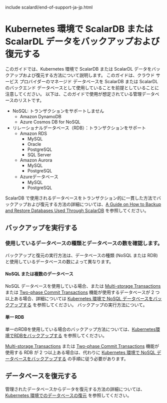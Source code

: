 include scalardl/end-of-support-ja-jp.html

# Kubernetes 環境で ScalarDB または ScalarDL データをバックアップおよび復元する

このガイドでは、Kubernetes 環境で ScalarDB または ScalarDL データをバックアップおよび復元する方法について説明します。 このガイドは、クラウド サービス プロバイダーのマネージド データベースを ScalarDB または ScalarDL のバックエンド データベースとして使用していることを前提としていることに注意してください。 以下は、このガイドで使用が想定されている管理データベースのリストです。

* NoSQL: トランザクションをサポートしません
    * Amazon DynamoDB
    * Azure Cosmos DB for NoSQL
* リレーショナルデータベース（RDB）：トランザクションをサポート
  * Amazon RDS 
    * MySQL
    * Oracle
    * PostgreSQL
    * SQL Server
  * Amazon Aurora
    * MySQL
    * PostgreSQL
  * Azureデータベース
    * MySQL
    * PostgreSQL

ScalarDB で使用されるデータベースをトランザクション的に一貫した方法でバックアップおよび復元する方法の詳細については、[A Guide on How to Backup and Restore Databases Used Through ScalarDB](https://github.com/scalar-labs/scalardb/blob/master/docs/backup-restore.md) を参照してください。

## バックアップを実行する

### 使用しているデータベースの種類とデータベースの数を確認します。

バックアップと復元の実行方法は、データベースの種類 (NoSQL または RDB) と使用しているデータベースの数によって異なります。

#### NoSQL または複数のデータベース

NoSQL データベースを使用している場合、または [Multi-storage Transactions](https://github.com/scalar-labs/scalardb/blob/master/docs/multi-storage-transactions.md) または [Two-phase Commit Transactions](https://github.com/scalar-labs/scalardb/blob/master/docs/two-phase-commit-transactions.md)  機能が使用するデータベースが 2 つ以上ある場合、詳細については [Kubernetes 環境で NoSQL データベースをバックアップする](BackupNoSQL.md) を参照してください。 バックアップの実行方法について。

#### 単一 RDB

単一のRDBを使用している場合のバックアップ方法については、[Kubernetes環境でRDBをバックアップする](BackupRDB.md) を参照してください。

[Multi-storage Transactions](https://github.com/scalar-labs/scalardb/blob/master/docs/multi-storage-transactions.md) または [Two-phase Commit Transactions](https://github.com/scalar-labs/scalardb/blob/master/docs/two-phase-commit-transactions.md) 機能が使用する RDB が 2 つ以上ある場合は、代わりに [Kubernetes 環境で NoSQL データベースをバックアップする](BackupNoSQL.md) の手順に従う必要があります。

## データベースを復元する

管理されたデータベースからデータを復元する方法の詳細については、[Kubernetes 環境でのデータベースの復元](RestoreDatabase.md) を参照してください。
